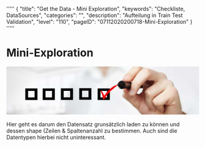 '''''
{
"title": "Get the Data - Mini Exploration",
"keywords": "Checkliste, DataSources",
"categories": "",
"description": "Aufteilung in Train Test Validation",
"level": "110",
"pageID": "07112020200718-Mini-Exploration"
}
'''''

# Mini-Exploration

![BannerChecklist](./../imgs/2020-11-19-08-20-02.png)

Hier geht es darum den Datensatz grunsätzlich laden zu können und dessen shape (Zeilen & Spaltenanzahl zu bestimmen. Auch sind die Datentypen hierbei nicht uninteressant. 
